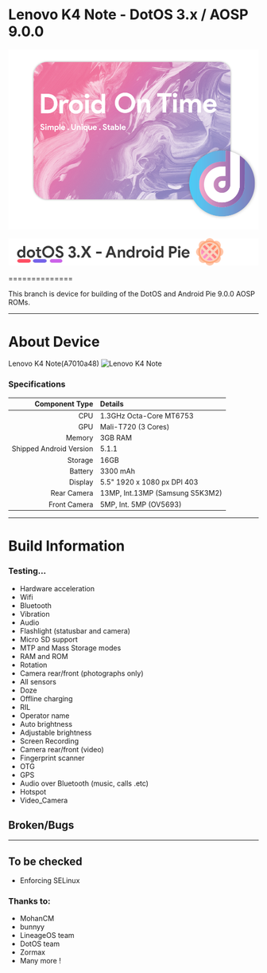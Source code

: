 # Lenovo K4 Note - DotOS 3.x / AOSP 9.0.0

<p align="center">
<img src="https://raw.githubusercontent.com/samgrande/manifest-1/dot-p/Untitled-1.png" > 
</p>
<p >
<img src="https://raw.githubusercontent.com/samgrande/manifest-1/dot-p/Untitled-3.png" > 
</p>
==============

This branch is device for building of the DotOS and Android Pie 9.0.0 AOSP ROMs.

---

# About Device

Lenovo K4 Note(A7010a48)
![Lenovo K4 Note](https://static.digit.in/product/5d6aa8dce00903835bf6d786b65802445cc41a58.jpeg "Lenovo K4 Note")

### Specifications

Component Type | Details
-------:|:-------------------------
CPU     | 1.3GHz Octa-Core MT6753
GPU     | Mali-T720 (3 Cores)
Memory  | 3GB RAM
Shipped Android Version | 5.1.1
Storage | 16GB
Battery | 3300 mAh
Display | 5.5" 1920 x 1080 px DPI 403
Rear Camera | 13MP, Int.13MP (Samsung S5K3M2)
Front Camera | 5MP, Int. 5MP (OV5693)

---

# Build Information

### Testing...
 * Hardware acceleration
 * Wifi
 * Bluetooth
 * Vibration
 * Audio
 * Flashlight (statusbar and camera)
 * Micro SD support
 * MTP and Mass Storage modes
 * RAM and ROM
 * Rotation
 * Camera rear/front (photographs only)
 * All sensors
 * Doze
 * Offline charging
 * RIL
 * Operator name
 * Auto brightness
 * Adjustable brightness
 * Screen Recording
 * Camera rear/front (video)
 * Fingerprint scanner
 * OTG
 * GPS
 * Audio over Bluetooth (music, calls .etc)
 * Hotspot
 * Video_Camera

 ## Broken/Bugs
 -------------


## To be checked
 * Enforcing SELinux


### Thanks to:
 * MohanCM
 * bunnyy
 * LineageOS team
 * DotOS team
 * Zormax
 * Many more ! 
